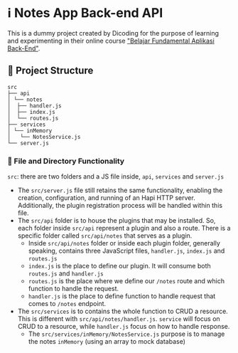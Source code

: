 # ℹ️ Notes App Back-end API

This is a dummy project created by Dicoding for the purpose of learning and experimenting in their online course ["Belajar Fundamental Aplikasi Back-End"](https://www.dicoding.com/academies/271).

## 📁 Project Structure

```plain-text
src
├── api
│ └── notes
│  ├── handler.js
│  ├── index.js
│  └── routes.js
├── services
│ └── inMemory
│   └── NotesService.js
└── server.js
```

### 🔨 File and Directory Functionality

`src`: there are two folders and a JS file inside, `api`, `services` and `server.js`

- The `src/server.js` file still retains the same functionality, enabling the creation, configuration, and running of an Hapi HTTP server. Additionally, the plugin registration process will be handled within this file.
- The `src/api` folder is to house the plugins that may be installed. So, each folder inside `src/api` represent a plugin and also a route. There is a specific folder called `src/api/notes` that serves as a plugin.
  - Inside `src/api/notes` folder or inside each plugin folder, generally speaking, contains three JavaScript files, `handler.js`, `index.js` and `routes.js`
  - `index.js` is the place to define our plugin. It will consume both `routes.js` and `handler.js`
  - `routes.js` is the place where we define our `/notes` route and which function to handle the request.
  - `handler.js` is the place to define function to handle request that comes to `/notes` endpoint.
- The `src/services` is to contains the whole function to CRUD a resource. This is different with `src/api/notes/handler.js`. `service` will focus on CRUD to a resource, while `handler.js` focus on how to handle response.
  - The `src/services/inMemory/NotesService.js` purpose is to manage the notes `inMemory` (using an array to mock database)
